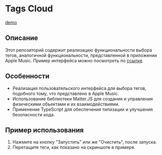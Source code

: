 # Tags Cloud

[demo](https://stackblitz.com/~/github.com/dukkk3/bereg-circles)

## Описание
Этот репозиторий содержит реализацию функциональности выбора тегов, аналогичной функциональности, представленной в приложении Apple Music. Пример интерфейса можно посмотреть по [ссылке](https://i.pinimg.com/originals/77/73/fd/7773fdfff134312d1fc43328bc717839.png).

## Особенности
- Реализация пользовательского интерфейса для выбора тегов, подобного тому, что представлено в Apple Music.
- Использование библиотеки Matter.JS для создания и управления физическими объектами и их взаимодействиями.
- Применение TypeScript для обеспечения типизации и улучшения безопасности кода.

## Пример использования
1. Нажмите на кнопку "Запустить" или же "Очистить", после запуска.
2. Перетащите теги, как показано на скриншоте в примере.
